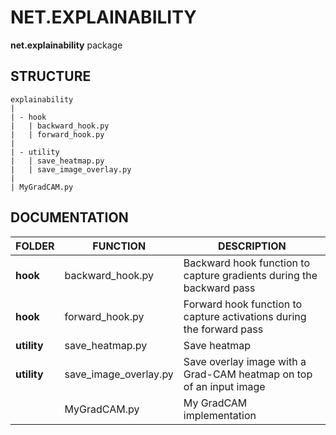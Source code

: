 # NET.EXPLAINABILITY
**net.explainability** package

## STRUCTURE

    explainability
    |
    | - hook
    |   | backward_hook.py
    |   | forward_hook.py
    |
    | - utility
    |   | save_heatmap.py
    |   | save_image_overlay.py
    |
    | MyGradCAM.py

## DOCUMENTATION

| FOLDER      | FUNCTION              | DESCRIPTION                                                          |
|-------------|-----------------------|----------------------------------------------------------------------|
| **hook**    | backward_hook.py      | Backward hook function to capture gradients during the backward pass |
| **hook**    | forward_hook.py       | Forward hook function to capture activations during the forward pass |
| **utility** | save_heatmap.py       | Save heatmap                                                         |
| **utility** | save_image_overlay.py | Save overlay image with a Grad-CAM heatmap on top of an input image  |
|             | MyGradCAM.py          | My GradCAM implementation                                            |
